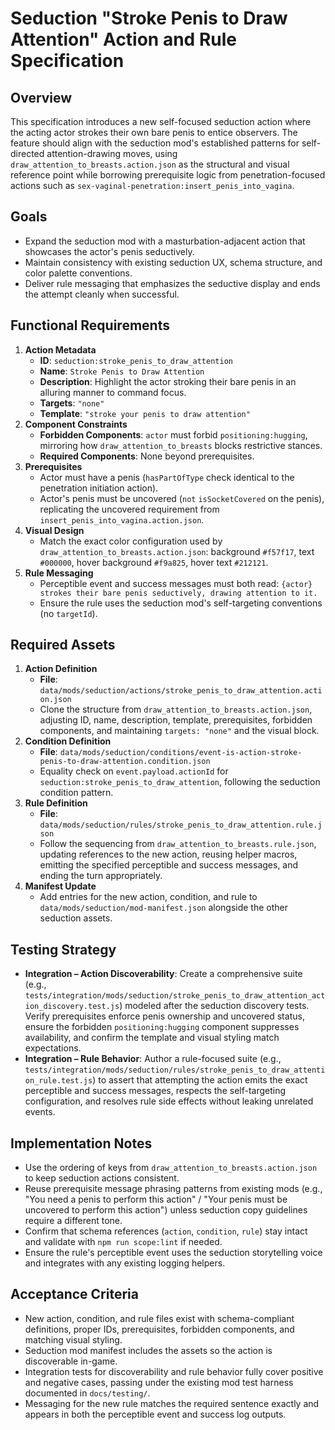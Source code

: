 # Seduction "Stroke Penis to Draw Attention" Action and Rule Specification

## Overview

This specification introduces a new self-focused seduction action where the acting actor strokes their own bare penis to entice observers. The feature should align with the seduction mod's established patterns for self-directed attention-drawing moves, using `draw_attention_to_breasts.action.json` as the structural and visual reference point while borrowing prerequisite logic from penetration-focused actions such as `sex-vaginal-penetration:insert_penis_into_vagina`.

## Goals

- Expand the seduction mod with a masturbation-adjacent action that showcases the actor's penis seductively.
- Maintain consistency with existing seduction UX, schema structure, and color palette conventions.
- Deliver rule messaging that emphasizes the seductive display and ends the attempt cleanly when successful.

## Functional Requirements

1. **Action Metadata**
   - **ID**: `seduction:stroke_penis_to_draw_attention`
   - **Name**: `Stroke Penis to Draw Attention`
   - **Description**: Highlight the actor stroking their bare penis in an alluring manner to command focus.
   - **Targets**: `"none"`
   - **Template**: `"stroke your penis to draw attention"`
2. **Component Constraints**
   - **Forbidden Components**: `actor` must forbid `positioning:hugging`, mirroring how `draw_attention_to_breasts` blocks restrictive stances.
   - **Required Components**: None beyond prerequisites.
3. **Prerequisites**
   - Actor must have a penis (`hasPartOfType` check identical to the penetration initiation action).
   - Actor's penis must be uncovered (`not` `isSocketCovered` on the penis), replicating the uncovered requirement from `insert_penis_into_vagina.action.json`.
4. **Visual Design**
   - Match the exact color configuration used by `draw_attention_to_breasts.action.json`: background `#f57f17`, text `#000000`, hover background `#f9a825`, hover text `#212121`.
5. **Rule Messaging**
   - Perceptible event and success messages must both read: `{actor} strokes their bare penis seductively, drawing attention to it.`
   - Ensure the rule uses the seduction mod's self-targeting conventions (no `targetId`).

## Required Assets

1. **Action Definition**
   - **File**: `data/mods/seduction/actions/stroke_penis_to_draw_attention.action.json`
   - Clone the structure from `draw_attention_to_breasts.action.json`, adjusting ID, name, description, template, prerequisites, forbidden components, and maintaining `targets: "none"` and the visual block.
2. **Condition Definition**
   - **File**: `data/mods/seduction/conditions/event-is-action-stroke-penis-to-draw-attention.condition.json`
   - Equality check on `event.payload.actionId` for `seduction:stroke_penis_to_draw_attention`, following the seduction condition pattern.
3. **Rule Definition**
   - **File**: `data/mods/seduction/rules/stroke_penis_to_draw_attention.rule.json`
   - Follow the sequencing from `draw_attention_to_breasts.rule.json`, updating references to the new action, reusing helper macros, emitting the specified perceptible and success messages, and ending the turn appropriately.
4. **Manifest Update**
   - Add entries for the new action, condition, and rule to `data/mods/seduction/mod-manifest.json` alongside the other seduction assets.

## Testing Strategy

- **Integration – Action Discoverability**: Create a comprehensive suite (e.g., `tests/integration/mods/seduction/stroke_penis_to_draw_attention_action_discovery.test.js`) modeled after the seduction discovery tests. Verify prerequisites enforce penis ownership and uncovered status, ensure the forbidden `positioning:hugging` component suppresses availability, and confirm the template and visual styling match expectations.
- **Integration – Rule Behavior**: Author a rule-focused suite (e.g., `tests/integration/mods/seduction/rules/stroke_penis_to_draw_attention_rule.test.js`) to assert that attempting the action emits the exact perceptible and success messages, respects the self-targeting configuration, and resolves rule side effects without leaking unrelated events.

## Implementation Notes

- Use the ordering of keys from `draw_attention_to_breasts.action.json` to keep seduction actions consistent.
- Reuse prerequisite message phrasing patterns from existing mods (e.g., "You need a penis to perform this action" / "Your penis must be uncovered to perform this action") unless seduction copy guidelines require a different tone.
- Confirm that schema references (`action`, `condition`, `rule`) stay intact and validate with `npm run scope:lint` if needed.
- Ensure the rule's perceptible event uses the seduction storytelling voice and integrates with any existing logging helpers.

## Acceptance Criteria

- New action, condition, and rule files exist with schema-compliant definitions, proper IDs, prerequisites, forbidden components, and matching visual styling.
- Seduction mod manifest includes the assets so the action is discoverable in-game.
- Integration tests for discoverability and rule behavior fully cover positive and negative cases, passing under the existing mod test harness documented in `docs/testing/`.
- Messaging for the new rule matches the required sentence exactly and appears in both the perceptible event and success log outputs.
